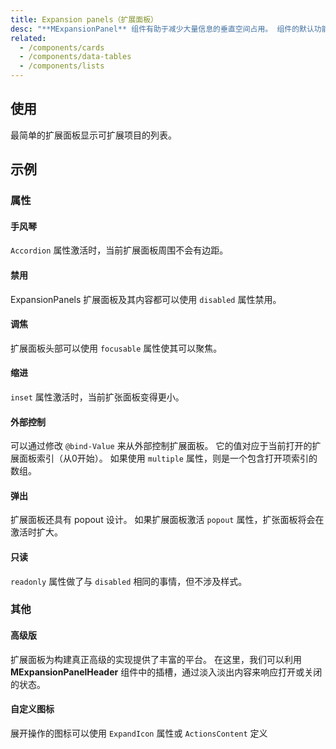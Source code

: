 ```yaml
---
title: Expansion panels（扩展面板）
desc: "**MExpansionPanel** 组件有助于减少大量信息的垂直空间占用。 组件的默认功能是仅显示一个扩展面板； 然而，使用 `Multiple` 属性后，扩展面板可以保持打开，直到显式地关闭。"
related:
  - /components/cards
  - /components/data-tables
  - /components/lists
---
```


## 使用

最简单的扩展面板显示可扩展项目的列表。

<masa-example file="Examples.components.expansion_panels.Index"></masa-example>

## 示例

### 属性

#### 手风琴

`Accordion` 属性激活时，当前扩展面板周围不会有边距。

<masa-example file="Examples.components.expansion_panels.Accordion"></masa-example>

#### 禁用

ExpansionPanels  扩展面板及其内容都可以使用 `disabled` 属性禁用。

<masa-example file="Examples.components.expansion_panels.Disabled"></masa-example>

#### 调焦

扩展面板头部可以使用 `focusable` 属性使其可以聚焦。

<masa-example file="Examples.components.expansion_panels.Focusable"></masa-example>

#### 缩进

`inset` 属性激活时，当前扩张面板变得更小。

<masa-example file="Examples.components.expansion_panels.Inset"></masa-example>

#### 外部控制

可以通过修改 `@bind-Value` 来从外部控制扩展面板。 它的值对应于当前打开的扩展面板索引（从0开始）。 如果使用 `multiple` 属性，则是一个包含打开项索引的数组。

<masa-example file="Examples.components.expansion_panels.Model"></masa-example>

#### 弹出

扩展面板还具有 popout 设计。 如果扩展面板激活 `popout` 属性，扩张面板将会在激活时扩大。

<masa-example file="Examples.components.expansion_panels.Popout"></masa-example>

#### 只读

`readonly` 属性做了与 `disabled` 相同的事情，但不涉及样式。

<masa-example file="Examples.components.expansion_panels.Readonly"></masa-example>

### 其他

#### 高级版

扩展面板为构建真正高级的实现提供了丰富的平台。 在这里，我们可以利用 **MExpansionPanelHeader** 组件中的插槽，通过淡入淡出内容来响应打开或关闭的状态。

<masa-example file="Examples.components.expansion_panels.Advanced"></masa-example>

#### 自定义图标

展开操作的图标可以使用 `ExpandIcon` 属性或 `ActionsContent` 定义

<masa-example file="Examples.components.expansion_panels.CustomIcon"></masa-example>



